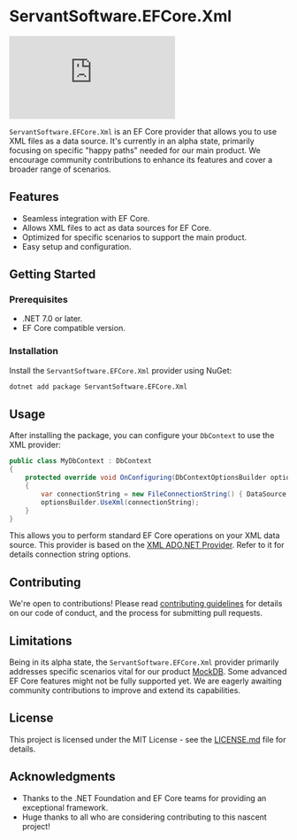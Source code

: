 # ServantSoftware.EFCore.Xml

![Nuget](https://img.shields.io/nuget/v/ServantSoftware.EFCore.Xml)

`ServantSoftware.EFCore.Xml` is an EF Core provider that allows you to use XML files as a data source. It's currently in an alpha state, primarily focusing on specific "happy paths" needed for our main product. We encourage community contributions to enhance its features and cover a broader range of scenarios.

## Features

- Seamless integration with EF Core.
- Allows XML files to act as data sources for EF Core.
- Optimized for specific scenarios to support the main product.
- Easy setup and configuration.

## Getting Started

### Prerequisites

- .NET 7.0 or later.
- EF Core compatible version.

### Installation

Install the `ServantSoftware.EFCore.Xml` provider using NuGet:

```bash
dotnet add package ServantSoftware.EFCore.Xml
```

## Usage

After installing the package, you can configure your `DbContext` to use the XML provider:

```csharp
public class MyDbContext : DbContext
{
    protected override void OnConfiguring(DbContextOptionsBuilder optionsBuilder)
    {
	    var connectionString = new FileConnectionString() { DataSource = "path/to/your/data.json" };
        optionsBuilder.UseXml(connectionString);
    }
}
```

This allows you to perform standard EF Core operations on your XML data source.  This provider is based on the [XML ADO.NET Provider](README.Data.Xml.md).  Refer to it for details connection string options.


## Contributing
We're open to contributions! Please read [contributing guidelines](CONTRIBUTING.md) for details on our code of conduct, and the process for submitting pull requests.

## Limitations

Being in its alpha state, the `ServantSoftware.EFCore.Xml` provider primarily addresses specific scenarios vital for our product [MockDB](https://mock-db.com/). Some advanced EF Core features might not be fully supported yet. We are eagerly awaiting community contributions to improve and extend its capabilities.

## License

This project is licensed under the MIT License - see the [LICENSE.md](LICENSE.md) file for details.

## Acknowledgments

- Thanks to the .NET Foundation and EF Core teams for providing an exceptional framework.
- Huge thanks to all who are considering contributing to this nascent project!